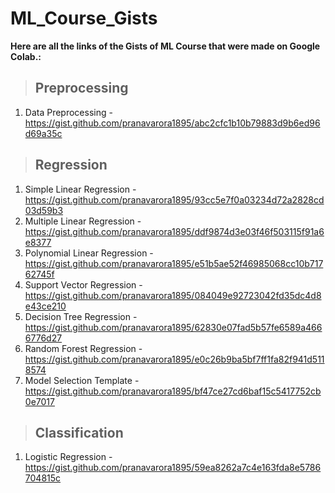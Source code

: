 # ML_Course_Gists

**Here are all the links of the Gists of ML Course that were made on Google Colab.:**

> ## Preprocessing
1. Data Preprocessing - https://gist.github.com/pranavarora1895/abc2cfc1b10b79883d9b6ed96d69a35c

> ## Regression
1.  Simple Linear Regression - https://gist.github.com/pranavarora1895/93cc5e7f0a03234d72a2828cd03d59b3
1.  Multiple Linear Regression - https://gist.github.com/pranavarora1895/ddf9874d3e03f46f503115f91a6e8377
1.  Polynomial Linear Regression - https://gist.github.com/pranavarora1895/e51b5ae52f46985068cc10b71762745f
1.  Support Vector Regression - https://gist.github.com/pranavarora1895/084049e92723042fd35dc4d8e43ce210
1.  Decision Tree Regression - https://gist.github.com/pranavarora1895/62830e07fad5b57fe6589a4666776d27
1.  Random Forest Regression - https://gist.github.com/pranavarora1895/e0c26b9ba5bf7ff1fa82f941d5118574
1.  Model Selection Template - https://gist.github.com/pranavarora1895/bf47ce27cd6baf15c5417752cb0e7017

> ## Classification
1. Logistic Regression - https://gist.github.com/pranavarora1895/59ea8262a7c4e163fda8e5786704815c

